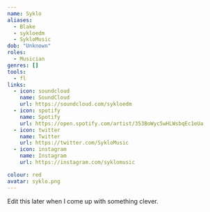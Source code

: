 ```yaml
---
name: Syklo
aliases:
  - Blake
  - sykloedm
  - SykloMusic
dob: "Unknown"
roles:
  - Musician
genres: []
tools:
  - fl
links:
  - icon: soundcloud
    name: SoundCloud
    url: https://soundcloud.com/sykloedm
  - icon: spotify
    name: Spotify
    url: https://open.spotify.com/artist/353BoWyc5wHLWsbqEc1eUa
  - icon: twitter
    name: Twitter
    url: https://twitter.com/SykloMusic
  - icon: instagram
    name: Instagram
    url: https://instagram.com/syklomusic

colour: red
avatar: syklo.png
---
```


Edit this later when I come up with something clever.
